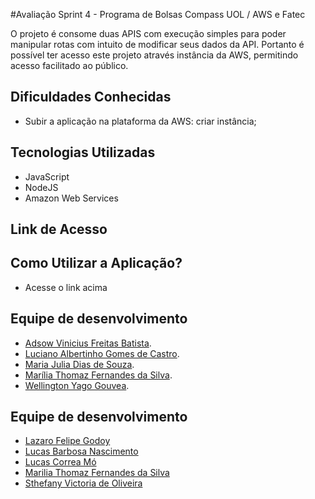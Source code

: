 #Avaliação Sprint 4 - Programa de Bolsas Compass UOL / AWS e Fatec

O  projeto é consome duas APIS com execução simples  para poder manipular rotas com  intuito de modificar seus dados  da API. Portanto é possível  ter acesso este  projeto através instância da AWS, permitindo acesso facilitado ao público.




## Dificuldades Conhecidas
 - Subir a aplicação na plataforma da AWS: criar instância;



## Tecnologias Utilizadas
 - JavaScript
 - NodeJS
 - Amazon Web Services

## Link de Acesso

 

## Como Utilizar a Aplicação?
- Acesse o link acima




## Equipe de desenvolvimento

- [Adsow Vinicius Freitas Batista](https://github.com/AdsowVinicius).
- [Luciano Albertinho Gomes de Castro](https://github.com/lucianoagc).
- [Maria Julia Dias de Souza](https://github.com/LixAKA).
- [Marília Thomaz Fernandes da Silva](https://github.com/MariliaThomaz).
- [Wellington Yago Gouvea](https://github.com/well651).

## Equipe de desenvolvimento
- [Lazaro Felipe Godoy](https://github.com/LazaroFelipe)
- [Lucas Barbosa Nascimento](https://github.com/Lucasbnas435)
- [Lucas Correa Mó](https://github.com/LucasMo1)
- [Marilia Thomaz Fernandes da Silva](https://github.com/MariliaThomaz)
- [Sthefany Victoria de Oliveira](https://github.com/sthefanyoliver)


